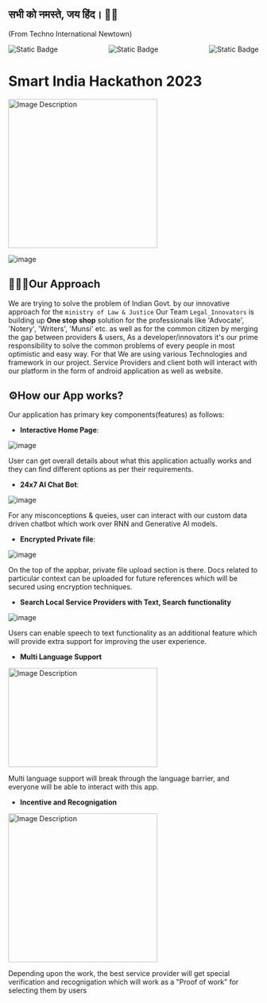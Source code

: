 ## सभी को नमस्ते, जय हिंद। 🙏🏻
 
(From Techno International Newtown)
<div style="display: flex; justify-content: space-between;">
   <img alt="Static Badge" src="https://img.shields.io/badge/SIH%202023-software-orange?style=for-the-badge&logo=hackerone">
   <img alt="Static Badge" src="https://img.shields.io/badge/Law%20%26%20Justice-white?style=for-the-badge&logo=">
   <img alt="Static Badge" src="https://img.shields.io/badge/Innovation-darkgreen?style=for-the-badge&logo=swagger">
</div>


# Smart India Hackathon 2023


<img src="https://yt3.ggpht.com/a/AGF-l7-lMMFxQrGg7DIcGPmGvrwkZKlnjVpsqCtxgA=s900-c-k-c0xffffffff-no-rj-mo" width="300" height="300" alt="Image Description">


![image](https://github.com/SoumyadeepOSD/SIH_2023_Project/assets/115442240/558f7a29-25c9-4e86-a117-065e860d906d)



## 👨🏻‍💻Our Approach
We are trying to solve the problem of Indian Govt. by our innovative approach for the `ministry of Law & Justice`
Our Team `Legal_Innovators` is building up <b>One stop shop</b> solution for the professionals like 'Advocate', 'Notery', 'Writers', 'Munsi' etc. as well as for the common citizen by merging the gap between providers & users, As a developer/innovators it's our prime responsibility to solve the common problems of every people in most optimistic and easy way. For that We are using various Technologies and framework in our project. Service Providers and client both will interact with our platform in the form of android application as well as website. 

## ⚙️How our App works?
Our application has primary key components(features) as follows:

- **Interactive Home Page**:

![image](https://github.com/SoumyadeepOSD/SIH_2023_Project/assets/115442240/4f2b8355-de1f-4783-9e5e-31d4cb70ac37)

User can get overall details about what this application actually works and they can find different options as per their requirements.


- **24x7 AI Chat Bot**:

![image](https://github.com/SoumyadeepOSD/SIH_2023_Project/assets/115442240/07f7e46c-f3c2-44fa-b8df-5fdd15a01f34)

For any misconceptions & queies, user can interact with our custom data driven chatbot which work over RNN and Generative AI models.


- **Encrypted Private file**:

![image](https://github.com/SoumyadeepOSD/SIH_2023_Project/assets/115442240/c0593315-1bd1-4067-89d3-60c837211460)

On the top of the appbar, private file upload section is there. Docs related to particular context can be uploaded for future references which will be secured using encryption techniques.


- **Search Local Service Providers with Text, Search functionality**

![image](https://github.com/SoumyadeepOSD/SIH_2023_Project/assets/115442240/78a9f85f-27da-4d4b-a4a0-a81cb2588d0b)

Users can enable speech to text functionality as an additional feature which will provide extra support for improving the user experience.


- **Multi Language Support**

<img src="https://github.com/SoumyadeepOSD/SIH_2023_Project/assets/115442240/f03851cc-6032-4321-a022-309e5b631c83" width="300" height="200" alt="Image Description">

Multi language support will break through the language barrier, and everyone will be able to interact with this app.


- **Incentive and Recognigation**

<img src="https://github.com/SoumyadeepOSD/SIH_2023_Project/assets/115442240/8be29791-07e7-4096-99e5-ac17c75ca6ac" width="300" height="300" alt="Image Description">

Depending upon the work, the best service provider will get special verification and recognigation which will work as a "Proof of work" for selecting them by users

